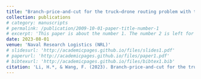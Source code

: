 ```yaml
---
title: "Branch‐price‐and‐cut for the truck–drone routing problem with time windows"
collection: publications
# category: manuscripts
# permalink: /publication/2009-10-01-paper-title-number-1
# excerpt: 'This paper is about the number 1. The number 2 is left for future work.'
date: 2023-08-01
venue: 'Naval Research Logistics (NRL)'
# slidesurl: 'http://academicpages.github.io/files/slides1.pdf'
# paperurl: 'http://academicpages.github.io/files/paper1.pdf'
# bibtexurl: 'http://academicpages.github.io/files/bibtex1.bib'
citation: 'Li, H.*, & Wang, F. (2023). Branch‐price‐and‐cut for the truck–drone routing problem with time windows. Naval Research Logistics (NRL), 70(2), 184-204.'
---
```


